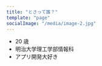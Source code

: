 ```yaml
---
title: "とさって誰？"
template: "page"
socialImage: "/media/image-2.jpg"
---
```


-   20 歳
-   明治大学理工学部情報科
-   アプリ開発大好き
